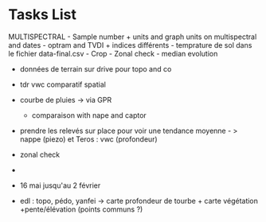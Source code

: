 # Tasks List
MULTISPECTRAL
    - Sample number + units and graph units on multispectral and dates
    - optram and TVDI + indices différents
    - temprature de sol dans le fichier data-final.csv
    - Crop
    - Zonal check
    - median evolution


- données de terrain sur drive pour topo and co

- tdr vwc comparatif spatial

- courbe de pluies -> via GPR 
    - comparaison with nape and captor
- prendre les relevés sur place pour voir une tendance moyenne - > nappe (piezo) et  Teros : vwc (profondeur)
- zonal check
- 
- 16 mai jusqu'au 2 février


- edl :  topo, pédo, yanfei -> carte profondeur de tourbe + carte végétation +pente/élévation (points communs ?)

